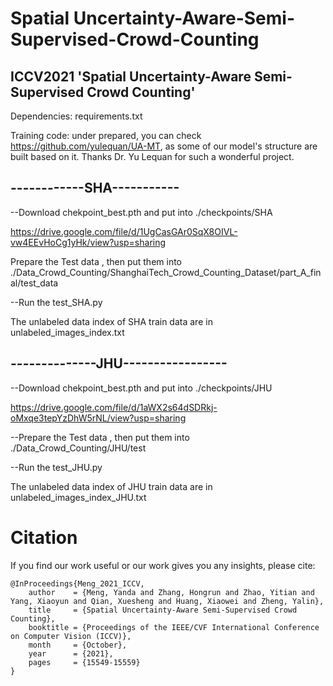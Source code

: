 # Spatial Uncertainty-Aware-Semi-Supervised-Crowd-Counting
ICCV2021 'Spatial Uncertainty-Aware Semi-Supervised Crowd Counting'
---------------------------
Dependencies: requirements.txt

Training code: under prepared, you can check https://github.com/yulequan/UA-MT, as some of our model's structure are built based on it. Thanks Dr. Yu Lequan for such a wonderful project.

------------SHA-----------
--------------------------

--Download chekpoint_best.pth and put into ./checkpoints/SHA

https://drive.google.com/file/d/1UgCasGAr0SqX8OIVL-vw4EEvHoCg1yHk/view?usp=sharing

Prepare the Test data , then put them into ./Data_Crowd_Counting/ShanghaiTech_Crowd_Counting_Dataset/part_A_final/test_data


--Run the test_SHA.py

The unlabeled data index of SHA train data are in unlabeled_images_index.txt


--------------JHU-----------------
---------------------------------

--Download chekpoint_best.pth and put into ./checkpoints/JHU

https://drive.google.com/file/d/1aWX2s64dSDRkj-oMxqe3tepYzDhW5rNL/view?usp=sharing


--Prepare the Test data , then put them into ./Data_Crowd_Counting/JHU/test

--Run the test_JHU.py

The unlabeled data index of JHU train data are in unlabeled_images_index_JHU.txt


# Citation
If you find our work useful or our work gives you any insights, please cite:
```
@InProceedings{Meng_2021_ICCV,
    author    = {Meng, Yanda and Zhang, Hongrun and Zhao, Yitian and Yang, Xiaoyun and Qian, Xuesheng and Huang, Xiaowei and Zheng, Yalin},
    title     = {Spatial Uncertainty-Aware Semi-Supervised Crowd Counting},
    booktitle = {Proceedings of the IEEE/CVF International Conference on Computer Vision (ICCV)},
    month     = {October},
    year      = {2021},
    pages     = {15549-15559}
}

```
